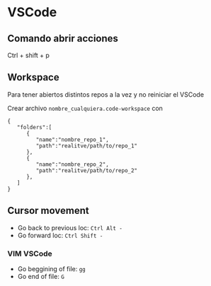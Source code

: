 # VSCode


## Comando abrir acciones

Ctrl + shift + p


## Workspace
Para tener abiertos distintos repos a la vez y no reiniciar el VSCode

Crear archivo `nombre_cualquiera.code-workspace` con 

```
{
   "folders":[
      {
         "name":"nombre_repo_1",
         "path":"realitve/path/to/repo_1"
      },
      {
         "name":"nombre_repo_2",
         "path":"realitve/path/to/repo_2"
      },
   ]
}

```
## Cursor movement
- Go back to previous loc: `Ctrl Alt -`
- Go forward loc: `Ctrl Shift -`

### VIM VSCode
- Go beggining of file: `gg`
- Go end of file: `G`

